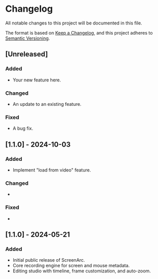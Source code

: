 # Changelog

All notable changes to this project will be documented in this file.

The format is based on [Keep a Changelog](https://keepachangelog.com/en/1.0.0/),
and this project adheres to [Semantic Versioning](https://semver.org/spec/v2.0.0.html).

## [Unreleased]

### Added
- Your new feature here.

### Changed
- An update to an existing feature.

### Fixed
- A bug fix.

## [1.1.0] - 2024-10-03

### Added
- Implement "load from video" feature.

### Changed
- 

### Fixed
- 

## [1.1.0] - 2024-05-21

### Added
- Initial public release of ScreenArc.
- Core recording engine for screen and mouse metadata.
- Editing studio with timeline, frame customization, and auto-zoom.
